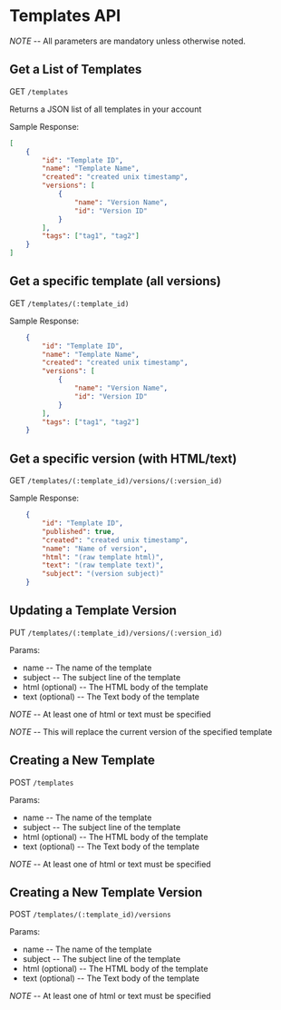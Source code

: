 # Templates API

*NOTE* -- All parameters are mandatory unless otherwise noted.

## Get a List of Templates

GET `/templates`

Returns a JSON list of all templates in your account

Sample Response:

```json
[
    {
        "id": "Template ID",
        "name": "Template Name",
        "created": "created unix timestamp",
        "versions": [
            {
                "name": "Version Name",
                "id": "Version ID"
            }
        ],
        "tags": ["tag1", "tag2"]
    }
]
```

## Get a specific template (all versions)

GET `/templates/(:template_id)`

Sample Response:

```json
    {
        "id": "Template ID",
        "name": "Template Name",
        "created": "created unix timestamp",
        "versions": [
            {
                "name": "Version Name",
                "id": "Version ID"
            }
        ],
        "tags": ["tag1", "tag2"]
    }
```

## Get a specific version (with HTML/text)

GET `/templates/(:template_id)/versions/(:version_id)`

Sample Response:

```json
    {
        "id": "Template ID",
        "published": true,
        "created": "created unix timestamp",
        "name": "Name of version",
        "html": "(raw template html)",
        "text": "(raw template text)",
        "subject": "(version subject)"
    }
```

## Updating a Template Version

PUT `/templates/(:template_id)/versions/(:version_id)`

Params:

- name       -- The name of the template
- subject    -- The subject line of the template
- html (optional) -- The HTML body of the template
- text (optional) -- The Text body of the template

*NOTE* -- At least one of html or text must be specified

*NOTE* -- This will replace the current version of the specified template

## Creating a New Template

POST `/templates`

Params:

- name       -- The name of the template
- subject    -- The subject line of the template
- html (optional) -- The HTML body of the template
- text (optional) -- The Text body of the template

*NOTE* -- At least one of html or text must be specified

## Creating a New Template Version

POST `/templates/(:template_id)/versions`

Params:

- name       -- The name of the template
- subject    -- The subject line of the template
- html (optional) -- The HTML body of the template
- text (optional) -- The Text body of the template

*NOTE* -- At least one of html or text must be specified
